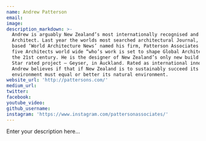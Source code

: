```yaml
---
name: Andrew Patterson
email:
image:
description_markdown: >-
  Andrew is arguably New Zealand’s most internationally recognised and published
  Architect. Last year the worlds most searched architectural Journal, London
  based ‘World Architecture News’ named his firm, Patterson Associates as one of
  five Architects world wide “who’s work is set to shape Global Architecture in
  the 21st century. He is the designer of New Zealand’s only new build 6 Green
  Star rated project – Geyser, in Auckland. Rated as international innovator
  Andrew believes if that if New Zealand is to sustainably succeed its built
  environment must equal or better its natural environment.
website_url: 'http://pattersons.com/'
medium_url:
twitter:
facebook:
youtube_video:
github_username:
instagram: 'https://www.instagram.com/pattersonassociates/'
---
```


Enter your description here...
